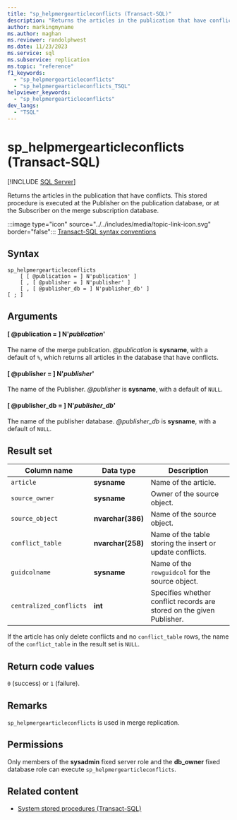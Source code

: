 ```yaml
---
title: "sp_helpmergearticleconflicts (Transact-SQL)"
description: "Returns the articles in the publication that have conflicts."
author: markingmyname
ms.author: maghan
ms.reviewer: randolphwest
ms.date: 11/23/2023
ms.service: sql
ms.subservice: replication
ms.topic: "reference"
f1_keywords:
  - "sp_helpmergearticleconflicts"
  - "sp_helpmergearticleconflicts_TSQL"
helpviewer_keywords:
  - "sp_helpmergearticleconflicts"
dev_langs:
  - "TSQL"
---
```

# sp_helpmergearticleconflicts (Transact-SQL)

[!INCLUDE [SQL Server](../../includes/applies-to-version/sqlserver.md)]

Returns the articles in the publication that have conflicts. This stored procedure is executed at the Publisher on the publication database, or at the Subscriber on the merge subscription database.

:::image type="icon" source="../../includes/media/topic-link-icon.svg" border="false"::: [Transact-SQL syntax conventions](../../t-sql/language-elements/transact-sql-syntax-conventions-transact-sql.md)

## Syntax

```syntaxsql
sp_helpmergearticleconflicts
    [ [ @publication = ] N'publication' ]
    [ , [ @publisher = ] N'publisher' ]
    [ , [ @publisher_db = ] N'publisher_db' ]
[ ; ]
```

## Arguments

#### [ @publication = ] N'*publication*'

The name of the merge publication. *@publication* is **sysname**, with a default of `%`, which returns all articles in the database that have conflicts.

#### [ @publisher = ] N'*publisher*'

The name of the Publisher. *@publisher* is **sysname**, with a default of `NULL`.

#### [ @publisher_db = ] N'*publisher_db*'

The name of the publisher database. *@publisher_db* is **sysname**, with a default of `NULL`.

## Result set

| Column name | Data type | Description |
| --- | --- | --- |
| `article` | **sysname** | Name of the article. |
| `source_owner` | **sysname** | Owner of the source object. |
| `source_object` | **nvarchar(386)** | Name of the source object. |
| `conflict_table` | **nvarchar(258)** | Name of the table storing the insert or update conflicts. |
| `guidcolname` | **sysname** | Name of the `rowguidcol` for the source object. |
| `centralized_conflicts` | **int** | Specifies whether conflict records are stored on the given Publisher. |

If the article has only delete conflicts and no `conflict_table` rows, the name of the `conflict_table` in the result set is `NULL`.

## Return code values

`0` (success) or `1` (failure).

## Remarks

`sp_helpmergearticleconflicts` is used in merge replication.

## Permissions

Only members of the **sysadmin** fixed server role and the **db_owner** fixed database role can execute `sp_helpmergearticleconflicts`.

## Related content

- [System stored procedures (Transact-SQL)](system-stored-procedures-transact-sql.md)

